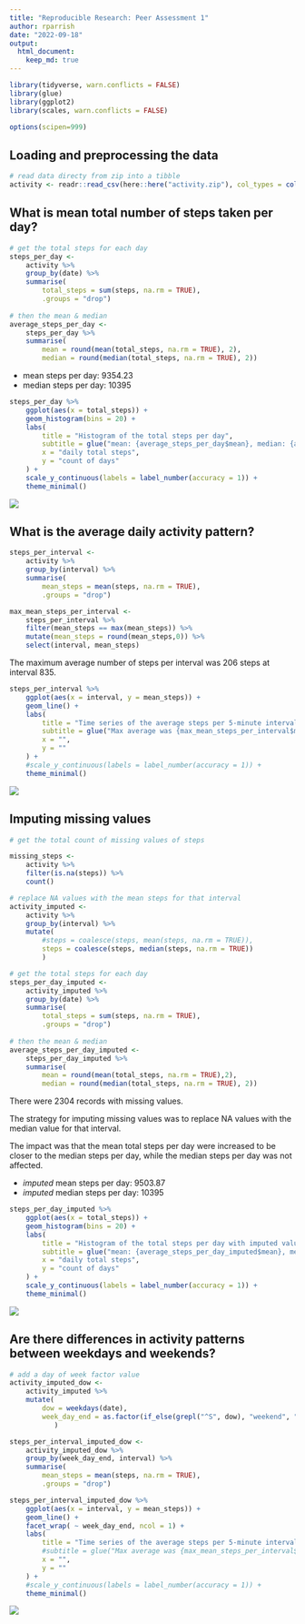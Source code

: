 ```yaml
---
title: "Reproducible Research: Peer Assessment 1"
author: rparrish
date: "2022-09-18"
output: 
  html_document:
    keep_md: true
---
```



```r
library(tidyverse, warn.conflicts = FALSE)
library(glue)
library(ggplot2)
library(scales, warn.conflicts = FALSE)

options(scipen=999)
```


## Loading and preprocessing the data


```r
# read data directy from zip into a tibble
activity <- readr::read_csv(here::here("activity.zip"), col_types = cols())
```


## What is mean total number of steps taken per day?


```r
# get the total steps for each day
steps_per_day <- 
    activity %>%
    group_by(date) %>%
    summarise(
        total_steps = sum(steps, na.rm = TRUE), 
        .groups = "drop")
    
# then the mean & median 
average_steps_per_day <- 
    steps_per_day %>%
    summarise(
        mean = round(mean(total_steps, na.rm = TRUE), 2), 
        median = round(median(total_steps, na.rm = TRUE), 2))
```

- mean steps per day: 9354.23
- median steps per day: 10395 


```r
steps_per_day %>%
    ggplot(aes(x = total_steps)) + 
    geom_histogram(bins = 20) + 
    labs(
        title = "Histogram of the total steps per day", 
        subtitle = glue("mean: {average_steps_per_day$mean}, median: {average_steps_per_day$median}"), 
        x = "daily total steps",
        y = "count of days"
    ) + 
    scale_y_continuous(labels = label_number(accuracy = 1)) + 
    theme_minimal()
```

![](PA1_template_files/figure-html/histogram_of_daily_steps-1.png)<!-- -->


## What is the average daily activity pattern?


```r
steps_per_interval <- 
    activity %>%
    group_by(interval) %>%
    summarise(
        mean_steps = mean(steps, na.rm = TRUE), 
        .groups = "drop")

max_mean_steps_per_interval <- 
    steps_per_interval %>%
    filter(mean_steps == max(mean_steps)) %>%
    mutate(mean_steps = round(mean_steps,0)) %>%
    select(interval, mean_steps)
```

The maximum average number of steps per interval  was 206 steps at interval 835. 


```r
steps_per_interval %>%
    ggplot(aes(x = interval, y = mean_steps)) + 
    geom_line() + 
    labs(
        title = "Time series of the average steps per 5-minute interval", 
        subtitle = glue("Max average was {max_mean_steps_per_interval$mean_steps} steps at interval {max_mean_steps_per_interval$interval}. "),
        x = "",
        y = ""
    ) + 
    #scale_y_continuous(labels = label_number(accuracy = 1)) + 
    theme_minimal()
```

![](PA1_template_files/figure-html/time_series_average_steps_by_interval-1.png)<!-- -->



## Imputing missing values



```r
# get the total count of missing values of steps

missing_steps <- 
    activity %>%
    filter(is.na(steps)) %>%
    count()

# replace NA values with the mean steps for that interval
activity_imputed <-
    activity %>%
    group_by(interval) %>%
    mutate(
        #steps = coalesce(steps, mean(steps, na.rm = TRUE)), 
        steps = coalesce(steps, median(steps, na.rm = TRUE))
        )

# get the total steps for each day
steps_per_day_imputed <- 
    activity_imputed %>%
    group_by(date) %>%
    summarise(
        total_steps = sum(steps, na.rm = TRUE), 
        .groups = "drop")
    
# then the mean & median 
average_steps_per_day_imputed <- 
    steps_per_day_imputed %>%
    summarise(
        mean = round(mean(total_steps, na.rm = TRUE),2), 
        median = round(median(total_steps, na.rm = TRUE), 2)) 
```

There were 2304 records with missing values.  

The strategy for imputing missing values was to replace NA values with the median value for that interval. 

The impact was that the mean total steps per day were increased to be closer to the median steps per day, while the median steps per day was not affected. 

- _imputed_ mean steps per day: 9503.87
- _imputed_ median steps per day: 10395 


```r
steps_per_day_imputed %>%
    ggplot(aes(x = total_steps)) + 
    geom_histogram(bins = 20) + 
    labs(
        title = "Histogram of the total steps per day with imputed values", 
        subtitle = glue("mean: {average_steps_per_day_imputed$mean}, median: {average_steps_per_day_imputed$median}"), 
        x = "daily total steps",
        y = "count of days"
    ) + 
    scale_y_continuous(labels = label_number(accuracy = 1)) + 
    theme_minimal()
```

![](PA1_template_files/figure-html/histogram_of_imputed_daily_steps-1.png)<!-- -->





## Are there differences in activity patterns between weekdays and weekends?


```r
# add a day of week factor value
activity_imputed_dow <- 
    activity_imputed %>%
    mutate(
        dow = weekdays(date), 
        week_day_end = as.factor(if_else(grepl("^S", dow), "weekend", "weekday"))
           )

steps_per_interval_imputed_dow <- 
    activity_imputed_dow %>%
    group_by(week_day_end, interval) %>%
    summarise(
        mean_steps = mean(steps, na.rm = TRUE), 
        .groups = "drop")

steps_per_interval_imputed_dow %>%
    ggplot(aes(x = interval, y = mean_steps)) + 
    geom_line() + 
    facet_wrap( ~ week_day_end, ncol = 1) +
    labs(
        title = "Time series of the average steps per 5-minute interval by weekday/weekend", 
        #subtitle = glue("Max average was {max_mean_steps_per_interval$mean_steps} steps at interval {max_mean_steps_per_interval$interval}. "),
        x = "",
        y = ""
    ) + 
    #scale_y_continuous(labels = label_number(accuracy = 1)) + 
    theme_minimal()
```

![](PA1_template_files/figure-html/weekday_weekend_comparison-1.png)<!-- -->

